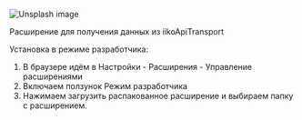 ![Unsplash image](https://i.ibb.co/S7JqYrys/2025-02-10-10-26.png)

Расширение для получения данных из iikoApiTransport

Установка в режиме разработчика:

1. В браузере идём в Настройки - Расширения - Управление расширениями
2. Включаем ползунок Режим разработчика
3. Нажимаем загрузить распакованное расширение и выбираем папку с расширением.
